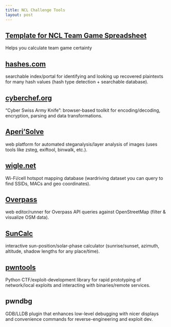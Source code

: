 ```yaml
---
title: NCL Challenge Tools
layout: post
---
```


## [Template for NCL Team Game Spreadsheet](https://docs.google.com/spreadsheets/d/1LbWelsiOC644HMjEbczUHIytiA-4EeqH/copy)
Helps you calculate team game certainty

## [hashes.com](hashes.com)
searchable index/portal for identifying and looking up recovered plaintexts for many hash values (hash type detection + searchable database). 

## [cyberchef.org](cyberchef.org)
“Cyber Swiss Army Knife”: browser-based toolkit for encoding/decoding, encryption, parsing and data transformations. 

## [Aperi’Solve](aperisolve.com)
web platform for automated steganalysis/layer analysis of images (uses tools like zsteg, exiftool, binwalk, etc.). 

## [wigle.net](wigle.net)
Wi-Fi/cell hotspot mapping database (wardriving dataset you can query to find SSIDs, MACs and geo coordinates). 

## [Overpass](https://overpass-turbo.eu/)
web editor/runner for Overpass API queries against OpenStreetMap (filter & visualize OSM data). 


## [SunCalc](https://www.suncalc.org/)
interactive sun-position/solar-phase calculator (sunrise/sunset, azimuth, altitude, shadow lengths for any place/time). 


## [pwntools](docs.pwntools.com)

Python CTF/exploit-development library for rapid prototyping of network/local exploits and interacting with binaries/remote services. 

## pwndbg
GDB/LLDB plugin that enhances low-level debugging with nicer displays and convenience commands for reverse-engineering and exploit dev.
